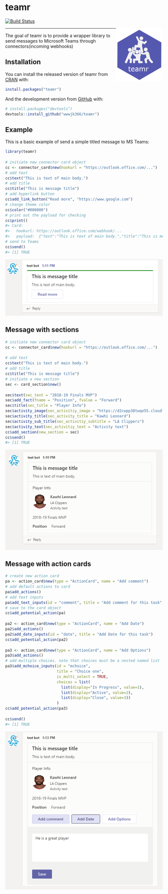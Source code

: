 
<!-- README.md is generated from README.Rmd. Please edit that file -->

# teamr

<!-- badges: start -->
[![Build Status](https://travis-ci.com/wwwjk366/teamr.svg?branch=master)](https://travis-ci.com/wwwjk366/teamr)
<!-- badges: end -->

<img src="inst/media/logo.png" align="right" width="150" height="170" />

-----

The goal of teamr is to provide a wrapper library to send messages to
Microsoft Teams through connectors(incoming webhooks)

## Installation

You can install the released version of teamr from
[CRAN](https://CRAN.R-project.org) with:

``` r
install.packages("teamr")
```

And the development version from [GitHub](https://github.com/) with:

``` r
# install.packages("devtools")
devtools::install_github("wwwjk366/teamr")
```

## Example

This is a basic example of send a simple titled message to MS Teams:

``` r
library(teamr)

# initiate new connector card object
cc <- connector_card$new(hookurl = "https://outlook.office.com/...")
# add text
cc$text("This is text of main body.")
# add title
cc$title("This is message title")
# add hyperlink button
cc$add_link_button("Read more", "https://www.google.com")
# change theme color
cc$color("#008000")
# print out the payload for checking
cc$print()
#> Card: 
#>   hookurl: https://outlook.office.com/webhook/...
#>   payload:  {"text":"This is text of main body.","title":"This is message title","potentialAction":[{"@context":"http://schema.org","@type":"ViewAction","name":"Read more","target":["https://www.google.com"]}],"themeColor":"#008000"}
# send to Teams
cc$send()
#> [1] TRUE
```

![](inst/media/main1.PNG)

## Message with sections

``` r
# initiate new connector card object
cc <- connector_card$new(hookurl = "https://outlook.office.com/...")

# add text
cc$text("This is text of main body.")
# add title
cc$title("This is message title")
# initiate a new section
sec <- card_section$new()

sec$text(sec_text = "2018-19 Finals MVP")
sec$add_fact(fname = "Position", fvalue = "Forward")
sec$title(sec_title = "Player Info")
sec$activity_image(sec_activitiy_image = "https://d2cwpp38twqe55.cloudfront.net/req/201905091/images/players/leonaka01.jpg")
sec$activity_title(sec_activity_title = "Kawhi Leonard")
sec$activity_sub_title(sec_activitiy_subtitle = "LA Clippers")
sec$activity_text(sec_activitiy_text = "Activity text")
cc$add_section(new_section = sec)
cc$send()
#> [1] TRUE
```

![](inst/media/kawhi1.PNG)

## Message with action cards

``` r
# create new action card
pa <- action_card$new(type = "ActionCard", name = "Add comment")
# add default actions to card
pa$add_actions()
# add text inputs
pa$add_text_inputs(id = "comment", title = "Add comment for this task", is_multi_line = TRUE)
# save to the card object
cc$add_potential_action(pa)

pa2 <- action_card$new(type = "ActionCard", name = "Add Date")
pa2$add_actions()
pa2$add_date_inputs(id = "date", title = "Add Date for this task")
cc$add_potential_action(pa2)

pa3 <- action_card$new(type = "ActionCard", name = "Add Options")
pa3$add_actions()
# add multiple choices. note that choices must be a nested named list
pa3$add_mchoice_inputs(id = "mchoice", 
                       title = "Choice one", 
                       is_multi_select = TRUE, 
                       choices = list(
                         list(display="In Progress", value=1),
                         list(display="Active", value=2),
                         list(display="Close", value=3))
                       )
cc$add_potential_action(pa3)

cc$send()
#> [1] TRUE
```

![](inst/media/kawhi2.PNG)
